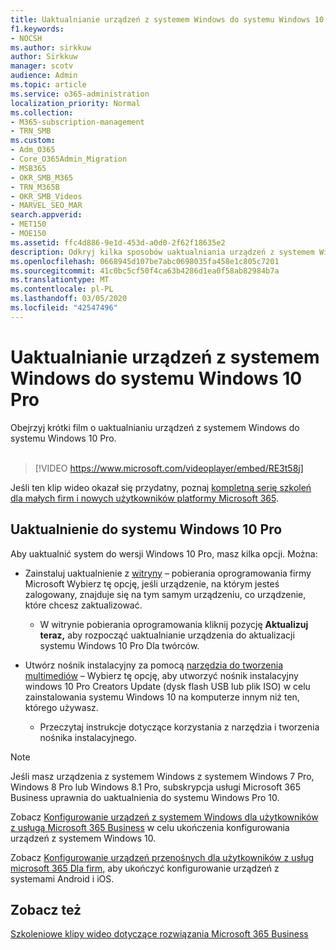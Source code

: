 ```yaml
---
title: Uaktualnianie urządzeń z systemem Windows do systemu Windows 10 Pro
f1.keywords:
- NOCSH
ms.author: sirkkuw
author: Sirkkuw
manager: scotv
audience: Admin
ms.topic: article
ms.service: o365-administration
localization_priority: Normal
ms.collection:
- M365-subscription-management
- TRN_SMB
ms.custom:
- Adm_O365
- Core_O365Admin_Migration
- MSB365
- OKR_SMB_M365
- TRN_M365B
- OKR_SMB_Videos
- MARVEL_SEO_MAR
search.appverid:
- MET150
- MOE150
ms.assetid: ffc4d886-9e1d-453d-a0d0-2f62f18635e2
description: Odkryj kilka sposobów uaktualniania urządzeń z systemem Windows do systemu Windows 10 Pro, aby korzystać z bardziej zaawansowanych funkcji zabezpieczeń i sieci biznesowych.
ms.openlocfilehash: 0668945d107be7abc0698035fa458e1c805c7201
ms.sourcegitcommit: 41c0bc5cf50f4ca63b4286d1ea0f58ab82984b7a
ms.translationtype: MT
ms.contentlocale: pl-PL
ms.lasthandoff: 03/05/2020
ms.locfileid: "42547496"
---
```

# <a name="upgrade-windows-devices-to-windows-10-pro"></a>Uaktualnianie urządzeń z systemem Windows do systemu Windows 10 Pro

Obejrzyj krótki film o uaktualnianiu urządzeń z systemem Windows do systemu Windows 10 Pro.<br><br>

> [!VIDEO https://www.microsoft.com/videoplayer/embed/RE3t58j] 

Jeśli ten klip wideo okazał się przydatny, poznaj [kompletną serię szkoleń dla małych firm i nowych użytkowników platformy Microsoft 365](https://support.office.com/article/6ab4bbcd-79cf-4000-a0bd-d42ce4d12816).

## <a name="upgrade-to-windows-10-pro"></a>Uaktualnienie do systemu Windows 10 Pro
  
Aby uaktualnić system do wersji Windows 10 Pro, masz kilka opcji. Można:
    
- Zainstaluj uaktualnienie z [witryny](https://go.microsoft.com/fwlink/?LinkID=836951 ) &ndash; pobierania oprogramowania firmy Microsoft Wybierz tę opcję, jeśli urządzenie, na którym jesteś zalogowany, znajduje się na tym samym urządzeniu, co urządzenie, które chcesz zaktualizować. 

    - W witrynie pobierania oprogramowania kliknij pozycję **Aktualizuj teraz,** aby rozpocząć uaktualnianie urządzenia do aktualizacji systemu Windows 10 Pro Dla twórców. 
    
- Utwórz nośnik instalacyjny za pomocą [narzędzia do tworzenia multimediów](https://go.microsoft.com/fwlink/?LinkID=836960) &ndash; Wybierz tę opcję, aby utworzyć nośnik instalacyjny windows 10 Pro Creators Update (dysk flash USB lub plik ISO) w celu zainstalowania systemu Windows 10 na komputerze innym niż ten, którego używasz.

    - Przeczytaj instrukcje dotyczące korzystania z narzędzia i tworzenia nośnika instalacyjnego. 

> [!NOTE]
> Jeśli masz urządzenia z systemem Windows z systemem Windows 7 Pro, Windows 8 Pro lub Windows 8.1 Pro, subskrypcja usługi Microsoft 365 Business uprawnia do uaktualnienia do systemu Windows Pro 10.
    
Zobacz [Konfigurowanie urządzeń z systemem Windows dla użytkowników z usługą Microsoft 365 Business](set-up-windows-devices.md) w celu ukończenia konfigurowania urządzeń z systemem Windows 10. 
  
Zobacz [Konfigurowanie urządzeń przenośnych dla użytkowników z usług microsoft 365 Dla firm,](set-up-mobile-devices.md) aby ukończyć konfigurowanie urządzeń z systemami Android i iOS. 
  
## <a name="see-also"></a>Zobacz też

[Szkoleniowe klipy wideo dotyczące rozwiązania Microsoft 365 Business](https://support.office.com/article/6ab4bbcd-79cf-4000-a0bd-d42ce4d12816)
